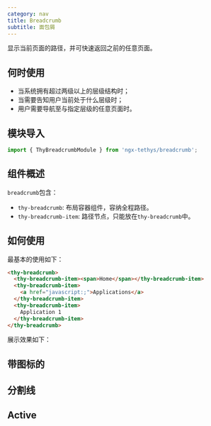```yaml
---
category: nav
title: Breadcrumb
subtitle: 面包屑
---
```


<alert>显示当前页面的路径，并可快速返回之前的任意页面。</alert>

## 何时使用

- 当系统拥有超过两级以上的层级结构时；
- 当需要告知用户当前处于什么层级时；
- 用户需要导航至与指定层级的任意页面时。

## 模块导入

```ts
import { ThyBreadcrumbModule } from 'ngx-tethys/breadcrumb';
```

## 组件概述

`breadcrumb`包含：

- `thy-breadcrumb`: 布局容器组件，容纳全程路径。
- `thy-breadcrumb-item`: 路径节点，只能放在`thy-breadcrumb`中。

## 如何使用

最基本的使用如下：

```html
<thy-breadcrumb>
  <thy-breadcrumb-item><span>Home</span></thy-breadcrumb-item>
  <thy-breadcrumb-item>
    <a href="javascript:;">Applications</a>
  </thy-breadcrumb-item>
  <thy-breadcrumb-item>
    Application 1
  </thy-breadcrumb-item>
</thy-breadcrumb>
```

展示效果如下：
<example name="thy-breadcrumb-basic-example"></example>

## 带图标的

<example name="thy-breadcrumb-icon-example"></example>


## 分割线

<example name="thy-breadcrumb-separator-example"></example>

## Active

<example name="thy-breadcrumb-with-active-example"></example>
